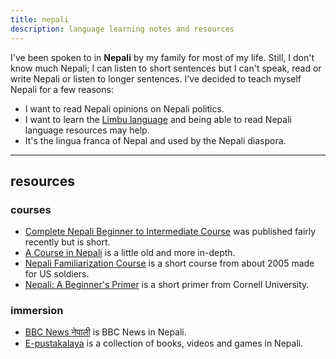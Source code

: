 ```yaml
---
title: nepali
description: language learning notes and resources
---
```

I've been spoken to in **Nepali** by my family for most of my life.
Still, I don't know much Nepali;
I can listen to short sentences but I can't speak, read or write Nepali or listen to longer sentences.
I've decided to teach myself Nepali for a few reasons:
 * I want to read Nepali opinions on Nepali politics.
 * I want to learn the [Limbu language][limbu] and being able to read Nepali language resources may help.
 * It's the lingua franca of Nepal and used by the Nepali diaspora.

[limbu]: https://en.wikipedia.org/wiki/Limbu_language

***
## resources
### courses
 * [Complete Nepali Beginner to Intermediate Course](https://www.amazon.co.uk/dp/1444101978) was published fairly recently but is short.
 * [A Course in Nepali](https://www.routledge.com/p/book/9780700710706) is a little old and more in-depth.
 * [Nepali Familiarization Course](http://jblmflc.com/Nepalese/index.html) is a short course from about 2005 made for US soldiers.
 * [Nepali: A Beginner's Primer](http://www.digitalhimalaya.com/projectteam/turin/downloads/nepali_primer.pdf) is a short primer from Cornell University.

 ### immersion
 * [BBC News नेपाली](https://www.bbc.com/nepali) is BBC News in Nepali.
 * [E-pustakalaya](https://pustakalaya.org/en/) is a collection of books, videos and games in Nepali.
